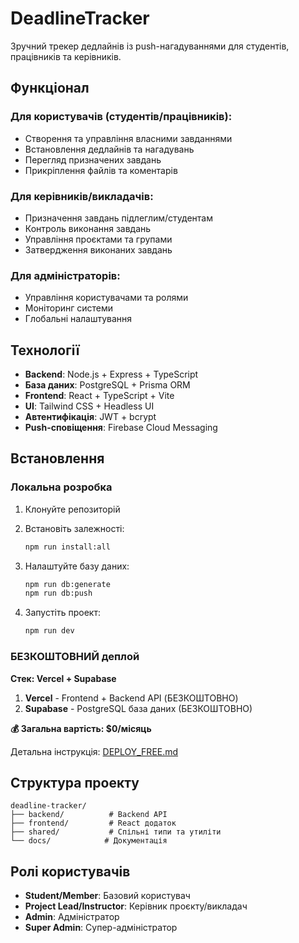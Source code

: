 # DeadlineTracker

Зручний трекер дедлайнів із push-нагадуваннями для студентів, працівників та керівників.

## Функціонал

### Для користувачів (студентів/працівників):
- Створення та управління власними завданнями
- Встановлення дедлайнів та нагадувань
- Перегляд призначених завдань
- Прикріплення файлів та коментарів

### Для керівників/викладачів:
- Призначення завдань підлеглим/студентам
- Контроль виконання завдань
- Управління проєктами та групами
- Затвердження виконаних завдань

### Для адміністраторів:
- Управління користувачами та ролями
- Моніторинг системи
- Глобальні налаштування

## Технології

- **Backend**: Node.js + Express + TypeScript
- **База даних**: PostgreSQL + Prisma ORM
- **Frontend**: React + TypeScript + Vite
- **UI**: Tailwind CSS + Headless UI
- **Автентифікація**: JWT + bcrypt
- **Push-сповіщення**: Firebase Cloud Messaging

## Встановлення

### Локальна розробка

1. Клонуйте репозиторій
2. Встановіть залежності:
   ```bash
   npm run install:all
   ```

3. Налаштуйте базу даних:
   ```bash
   npm run db:generate
   npm run db:push
   ```

4. Запустіть проект:
   ```bash
   npm run dev
   ```

### БЕЗКОШТОВНИЙ деплой

**Стек: Vercel + Supabase**

1. **Vercel** - Frontend + Backend API (БЕЗКОШТОВНО)
2. **Supabase** - PostgreSQL база даних (БЕЗКОШТОВНО)

**💰 Загальна вартість: $0/місяць**

Детальна інструкція: [DEPLOY_FREE.md](./DEPLOY_FREE.md)

## Структура проекту

```
deadline-tracker/
├── backend/          # Backend API
├── frontend/         # React додаток
├── shared/           # Спільні типи та утиліти
└── docs/            # Документація
```

## Ролі користувачів

- **Student/Member**: Базовий користувач
- **Project Lead/Instructor**: Керівник проєкту/викладач
- **Admin**: Адміністратор
- **Super Admin**: Супер-адміністратор
